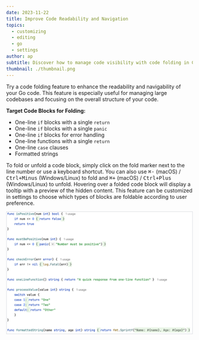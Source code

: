```yaml
---
date: 2023-11-22
title: Improve Code Readability and Navigation
topics:
  - customizing
  - editing
  - go
  - settings
author: ap
subtitle: Discover how to manage code visibility with code folding in Go
thumbnail: ./thumbnail.png
---
```


Try a code folding feature to enhance the readability and navigability of your Go code. This feature is especially useful for managing large codebases and focusing on the overall structure of your code.

**Target Code Blocks for Folding:**

- One-line `if` blocks with a single `return`
- One-line `if` blocks with a single `panic`
- One-line `if` blocks for error handling
- One-line functions with a single `return`
- One-line `case` clauses
- Formatted strings

To fold or unfold a code block, simply click on the fold marker next to the line number or use a keyboard shortcut. You can also use <kbd>⌘-</kbd> (macOS) / <kbd>Ctrl+Minus</kbd> (Windows/Linux) to fold and <kbd>⌘+</kbd> (macOS) / <kbd>Ctrl+Plus</kbd> (Windows/Linux) to unfold. Hovering over a folded code block will display a tooltip with a preview of the hidden content. This feature can be customized in settings to choose which types of blocks are foldable according to user preference.

<img src="screenshot.png" alt="Alt text for screenshot" title="Title of the image" width="706"/>
